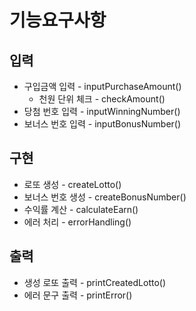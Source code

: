 # 기능요구사항

## 입력
- 구입금액 입력 - inputPurchaseAmount()
  - 천원 단위 체크 - checkAmount()
- 당첨 번호 입력 - inputWinningNumber()
- 보너스 번호 입력 - inputBonusNumber()
## 구현
- 로또 생성 - createLotto()
- 보너스 번호 생성 - createBonusNumber()
- 수익률 계산 - calculateEarn()
- 에러 처리 - errorHandling()
## 출력
- 생성 로또 출력 - printCreatedLotto()
- 에러 문구 출력 - printError()
